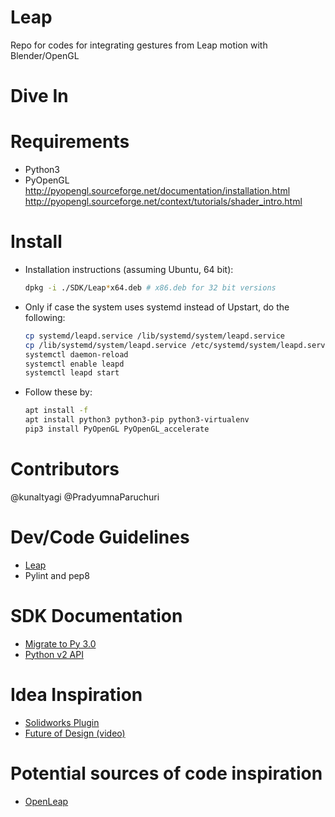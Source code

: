 # Leap
Repo for codes for integrating gestures from Leap motion with Blender/OpenGL

# Dive In

# Requirements
* Python3
* PyOpenGL
http://pyopengl.sourceforge.net/documentation/installation.html
http://pyopengl.sourceforge.net/context/tutorials/shader_intro.html

# Install
* Installation instructions (assuming Ubuntu, 64 bit):
  ```bash
  dpkg -i ./SDK/Leap*x64.deb # x86.deb for 32 bit versions
  ```

* Only if case the system uses systemd instead of Upstart, do the
following:
  ```bash
  cp systemd/leapd.service /lib/systemd/system/leapd.service
  cp /lib/systemd/system/leapd.service /etc/systemd/system/leapd.service
  systemctl daemon-reload
  systemctl enable leapd
  systemctl leapd start
  ```

* Follow these by:
  ```bash
  apt install -f
  apt install python3 python3-pip python3-virtualenv
  pip3 install PyOpenGL PyOpenGL_accelerate
  ```

# Contributors
@kunaltyagi
@PradyumnaParuchuri

# Dev/Code Guidelines
* [Leap](https://api.leapmotion.com/documentation/v2/python/devguide/Leap_Guides.html)
* Pylint and pep8

# SDK Documentation
* [Migrate to Py 3.0](https://support.leapmotion.com/hc/en-us/articles/223784048)
* [Python v2 API](https://api.leapmotion.com/documentation/v2/python/index.html)

# Idea Inspiration
* [Solidworks Plugin](https://apps.leapmotion.com/apps/ossewa-solidworks-plug-in/windows)
* [Future of Design (video)](https://www.youtube.com/watch?v=xNqs_S-zEBY)

# Potential sources of code inspiration
* [OpenLeap](https://github.com/openleap)
